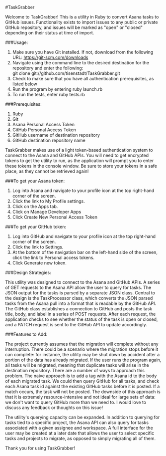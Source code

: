#TaskGrabber

Welcome to TaskGrabber! This is a utility in Ruby to convert Asana tasks to GitHub issues. Functionality exists to import issues to any public or private GitHub repository, and issues will be marked as "open" or "closed" depending on their status at time of import.

###Usage:

1. Make sure you have Git installed. If not, download from the following URL: https://git-scm.com/downloads
2. Navigate using the command line to the desired destination for the repository and enter the following:  
git clone git://github.com/tisenstadt/TaskGrabber.git 
3. Check to make sure that you have all authentication prerequisites, as listed below
4. Run the program by entering ruby launch.rb
5. To run the tests, enter ruby tests.rb

###Prerequisites:

1. Ruby 
2. Git
3. Asana Personal Access Token
4. GitHub Personal Access Token
5. GitHub username of destination repository
6. GitHub destination repository name

TaskGrabber makes use of a light token-based authentication system to connect to the Asana and GitHub APIs. You will need to get encrypted tokens to get the utility to run, as the application will prompt you to enter these tokens in the console window. Be sure to store your tokens in a safe place, as they cannot be retrieved again!

###To get your Asana token:

1. Log into Asana and navigate to your profile icon at the top right-hand corner of the screen.
2. Click the link to My Profile settings.
3. Click on the Apps tab.
4. Click on Manage Developer Apps
5. Click Create New Personal Access Token

###To get your GitHub token:

1. Log into GitHub and navigate to your profile icon at the top right-hand corner of the screen.
2. Click the link to Settings.
3. At the bottom of the navigation bar on the left-hand side of the screen, click the link to Personal access tokens.
4. Click Generate new token.

###Design Strategies:

This utility was designed to connect to the Asana and GitHub APIs. A series of GET requests to the Asana API allow the user to query for tasks. The JSON output for the tasks is parsed by a separate JSON class. Central to the design is the TaskProcessor class, which converts the JSON parsed tasks from the Asana pull into a format that is readable by the GitHub API. The GitHub class establishes a connection to GitHub and posts the task title, body, and label in a series of POST requests. After each request, the application checks to see whether the status of the task is open or closed, and a PATCH request is sent to the GitHub API to update accordingly.

###Features to Add:

The project currently assumes that the migration will complete without any interruption. There could be a scenario where the migration stops before it can complete: for instance, the utility may be shut down by accident after a portion of the data has already migrated. If the user runs the program again, all tasks will be migrated, meaning that duplicate tasks will arise in the destination repository. There are a number of ways to approach this problem. The naive approach is to add a tag with the Asana id to the body of each migrated task. We could then query GitHub for all tasks, and check each Asana task id against the existing GitHub tasks before it is posted. If a match occurs, the task will not be posted. The downside of this approach is that it is extremely resource-intensive and not ideal for large sets of data: we don't want to query GitHub more than we need to. I would love to discuss any feedback or thoughts on this issue!

The utility's querying capacity can be expanded. In addition to querying for tasks tied to a specific project, the Asana API can also query for tasks associated with a given assignee and workspace. A full interface for the user may be created at a later date that allows the user to select specific tasks and projects to migrate, as opposed to simply migrating all of them. 

Thank you for using TaskGrabber!  









